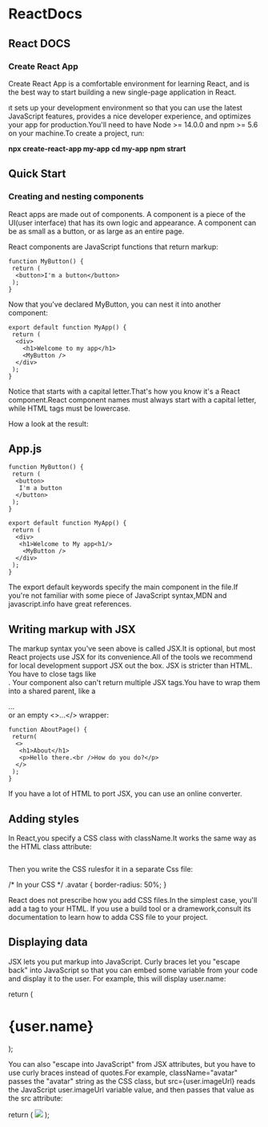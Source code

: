 # ReactDocs
## React DOCS

### Create React App
Create React App is a comfortable environment for learning React, and is the best way to start building a new single-page application in React.

ıt sets up your development environment so that you can use the latest JavaScript features, provides a nice developer experience, and optimizes your app for production.You'll need to have Node >= 14.0.0 and npm >= 5.6 on your machine.To create a project, run:

**npx create-react-app my-app**
**cd my-app**
**npm strart**

## Quick Start
### Creating and nesting components
React apps are made out of components. A component is a piece of the UI(user interface) that has its own logic and appearance. A component can be as small as a button, or as large as an entire page.

React components are JavaScript functions that return markup:

```
function MyButton() {
 return (
  <button>I'm a button</button>
 );
}
```
Now that you've declared MyButton, you can nest it into another component:

```
export default function MyApp() {
 return (
  <div>
    <h1>Welcome to my app</h1>
    <MyButton />
  </div>
 );
}
```
Notice that <MyButton /> starts with a capital letter.That's how you know it's a React component.React component names must always start with a capital letter, while HTML tags must be lowercase.

How a look at the result:
## App.js
```
function MyButton() {
 return (
  <button>
   I'm a button
  </button>
 );
}

export default function MyApp() {
 return (
  <div>
   <h1>Welcome to My app<h1/>
    <MyButton />
  </div>
 );
}
```

The export default keywords specify the main component in the file.If you're not familiar with some piece of JavaScript syntax,MDN and javascript.info have great references.

## Writing markup with JSX

The markup syntax you've seen above is called JSX.It is optional, but most React projects use JSX for its convenience.All of the tools we recommend for local development support JSX out the box.
JSX is stricter than HTML. You have to close tags like <br />. Your component also can't return multiple JSX tags.You have to wrap them into a shared parent, like a <div>...</div> or an empty <>...</> wrapper:
```
function AboutPage() {
 return(
  <>
   <h1>About</h1>
   <p>Hello there.<br />How do you do?</p>
  </>
 );
}
```
If you have a lot of HTML to port JSX, you can use an online converter.

## Adding styles

In React,you specify a CSS class with className.It works the same way as the HTML class attribute:

<img className="avatar" />

Then you write the CSS rulesfor it in a separate Css file:

/* In your CSS */
.avatar {
 border-radius: 50%;
 }

 React does not prescribe how you add CSS files.In the simplest case, you'll add a <link> tag to your HTML. If you use a build tool or a dramework,consult its documentation to learn how to adda CSS file to your project.

 ## Displaying data

JSX lets you put markup into JavaScript. Curly braces let you "escape back" into JavaScript so that you can embed some variable from your code and display it to the user. For example, this will display user.name:

return (
 <h1>
  {user.name}
 </h1>
);

You can also "escape into JavaScript" from JSX attributes, but you have to use curly braces instead of quotes.For example, className="avatar" passes the "avatar" string as the CSS class, but src={user.imageUrl} reads the JavaScript user.imageUrl variable value, and then passes that value as the src attribute:

return (
 <img 
   className="avatar"
   src={user.imageUrl}
  />
 );

 

